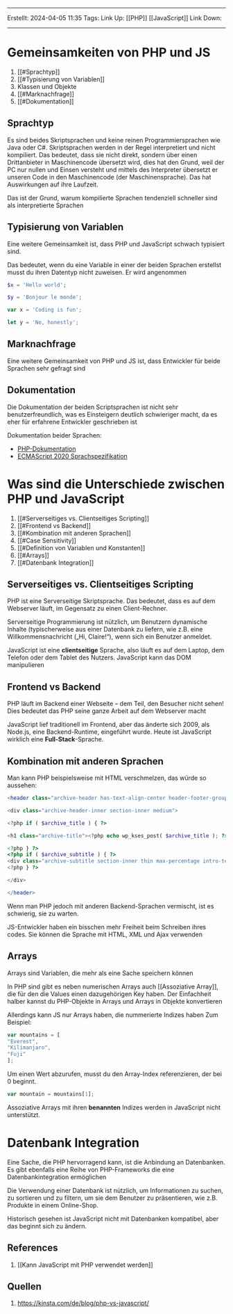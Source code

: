 
--- 
Erstellt: 2024-04-05    11:35 
Tags: 
Link Up: [[PHP]] [[JavaScript]]
Link Down:

--- 
# Gemeinsamkeiten von PHP und JS
1. [[#Sprachtyp]]
2. [[#Typisierung von Variablen]] 
3. Klassen und Objekte
4. [[#Marknachfrage]]
5. [[#Dokumentation]]

## Sprachtyp
Es sind beides Skriptsprachen und keine reinen Programmiersprachen wie Java oder C#. Skriptsprachen werden in der Regel interpretiert und nicht kompiliert. Das bedeutet, dass sie nicht direkt, sondern über einen Drittanbieter in Maschinencode übersetzt wird, dies hat den Grund, weil der PC nur nullen und Einsen versteht und mittels des Interpreter übersetzt er unseren Code in den Maschinencode (der Maschinensprache). Das hat Auswirkungen auf ihre Laufzeit.

Das ist der Grund, warum kompilierte Sprachen tendenziell schneller sind als interpretierte Sprachen

## Typisierung von Variablen
Eine weitere Gemeinsamkeit ist, dass PHP und JavaScript schwach typisiert sind.

Das bedeutet, wenn du eine Variable in einer der beiden Sprachen erstellst musst du ihren Datentyp nicht zuweisen. Er wird angenommen

```php
$x = 'Hello world';

$y = 'Bonjour le monde';
```

```js
var x = 'Coding is fun';

let y = 'No, honestly';
```

## Marknachfrage
Eine weitere Gemeinsamkeit von PHP und JS ist, dass Entwickler für beide Sprachen sehr gefragt sind

## Dokumentation
Die Dokumentation der beiden Scriptsprachen ist nicht sehr benutzerfreundlich, was es Einsteigern deutlich schwieriger macht, da es eher für erfahrene Entwickler geschrieben ist

Dokumentation beider Sprachen:
- [PHP-Dokumentation](https://www.php.net/docs.php)
- [ECMAScript 2020 Sprachspezifikation](https://www.ecma-international.org/ecma-262/)

# Was sind die Unterschiede zwischen PHP und JavaScript

1. [[#Serverseitiges vs. Clientseitiges Scripting]]
2. [[#Frontend vs Backend]]
3. [[#Kombination mit anderen Sprachen]]
4. [[#Case Sensitivity]]
5. [[#Definition von Variablen und Konstanten]]
6. [[#Arrays]]
7. [[#Datenbank Integration]]

## Serverseitiges vs. Clientseitiges Scripting
PHP ist eine Serverseitige Skriptsprache. Das bedeutet, dass es auf dem Webserver läuft, im Gegensatz zu einen Client-Rechner. 

Serverseitige Programmierung ist nützlich, um Benutzern dynamische Inhalte (typischerweise aus einer Datenbank zu liefern, wie z.B. eine Willkommensnachricht („Hi, Claire!“), wenn sich ein Benutzer anmeldet.

JavaScript ist eine **clientseitige** Sprache, also läuft es auf dem Laptop, dem Telefon oder dem Tablet des Nutzers. JavaScript kann das DOM manipulieren

## Frontend vs Backend
PHP läuft im Backend einer Webseite – dem Teil, den Besucher nicht sehen! Dies bedeutet das PHP seine ganze Arbeit auf dem Webserver macht

JavaScript lief traditionell im Frontend, aber das änderte sich 2009, als Node.js, eine Backend-Runtime, eingeführt wurde. Heute ist JavaScript wirklich eine **Full-Stack**-Sprache.

## Kombination mit anderen Sprachen
Man kann PHP beispielsweise mit HTML verschmelzen, das würde so aussehen:
```php
<header class="archive-header has-text-align-center header-footer-group">

<div class="archive-header-inner section-inner medium">

<?php if ( $archive_title ) { ?>

<h1 class="archive-title"><?php echo wp_kses_post( $archive_title ); ?></h1>

<?php } ?>
<?php if ( $archive_subtitle ) { ?>
<div class="archive-subtitle section-inner thin max-percentage intro-text"><?php echo wp_kses_post( wpautop( $archive_subtitle ) ); ?></div>
<?php } ?>

</div>

</header>
```
Wenn man PHP jedoch mit anderen Backend-Sprachen vermischt, ist es schwierig, sie zu warten.

JS-Entwickler haben ein bisschen mehr Freiheit beim Schreiben ihres codes. Sie können die Sprache mit HTML, XML und Ajax verwenden

## Arrays
Arrays sind Variablen, die mehr als eine Sache speichern können

In PHP sind gibt es neben numerischen Arrays auch [[Assoziative Array]], die für den die Values einen dazugehörigen Key haben.
Der Einfachheit halber kannst du PHP-Objekte in Arrays und Arrays in Objekte konvertieren

Allerdings kann JS nur Arrays haben, die nummerierte Indizes haben Zum Beispiel:
```js
var mountains = [
"Everest",
"Kilimanjaro",
"Fuji"
];
```
Um einen Wert abzurufen, musst du den Array-Index referenzieren, der bei 0 beginnt.

```js
var mountain = mountains[1];
```

Assoziative Arrays mit ihren **benannten** Indizes werden in JavaScript nicht unterstützt.

# Datenbank Integration
Eine Sache, die PHP hervorragend kann, ist die Anbindung an Datenbanken. Es gibt ebenfalls eine Reihe von PHP-Frameworks die eine Datenbankintegration ermöglichen

Die Verwendung einer Datenbank ist nützlich, um Informationen zu suchen, zu sortieren und zu filtern, um sie dem Benutzer zu präsentieren, wie z.B. Produkte in einem Online-Shop.

Historisch gesehen ist JavaScript nicht mit Datenbanken kompatibel, aber das beginnt sich zu ändern.


## References
1. [[Kann JavaScript mit PHP verwendet werden]]

## Quellen
1. https://kinsta.com/de/blog/php-vs-javascript/